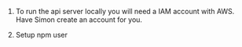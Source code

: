 
1. To run the api server locally you will need a IAM account with AWS. Have Simon create an account for you.

2. Setup npm user
